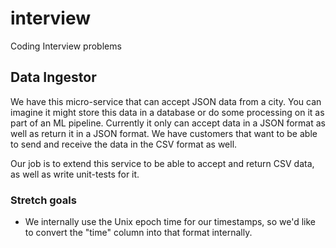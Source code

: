 # interview

Coding Interview problems

## Data Ingestor

We have this micro-service that can accept JSON data from a city. You can imagine it might store this data in a database or do some processing on it as part of an ML pipeline. Currently it only can accept data in a JSON format as well as return it in a JSON format. We have customers that want to be able to send and receive the data in the CSV format as well.

Our job is to extend this service to be able to accept and return CSV data, as well as write unit-tests for it.

### Stretch goals

- We internally use the Unix epoch time for our timestamps, so we'd like to convert the "time" column into that format internally.
